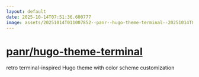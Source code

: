 ```yaml
---
layout: default
date: 2025-10-14T07:51:36.600777
image: assets/20251014T011007852--panr--hugo-theme-terminal--20251014T012006154--cropped.png
---
```


# [panr/hugo-theme-terminal](https://github.com/panr/hugo-theme-terminal)

retro terminal-inspired Hugo theme with color scheme customization
